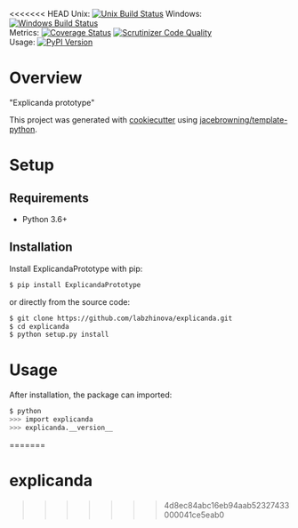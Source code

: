 <<<<<<< HEAD
Unix: [![Unix Build Status](https://img.shields.io/travis/labzhinova/explicanda/master.svg)](https://travis-ci.org/labzhinova/explicanda) Windows: [![Windows Build Status](https://img.shields.io/appveyor/ci/labzhinova/explicanda/master.svg)](https://ci.appveyor.com/project/labzhinova/explicanda)<br>Metrics: [![Coverage Status](https://img.shields.io/coveralls/labzhinova/explicanda/master.svg)](https://coveralls.io/r/labzhinova/explicanda) [![Scrutinizer Code Quality](https://img.shields.io/scrutinizer/g/labzhinova/explicanda.svg)](https://scrutinizer-ci.com/g/labzhinova/explicanda/?branch=master)<br>Usage: [![PyPI Version](https://img.shields.io/pypi/v/ExplicandaPrototype.svg)](https://pypi.org/project/ExplicandaPrototype)

# Overview

"Explicanda prototype"

This project was generated with [cookiecutter](https://github.com/audreyr/cookiecutter) using [jacebrowning/template-python](https://github.com/jacebrowning/template-python).

# Setup

## Requirements

* Python 3.6+

## Installation

Install ExplicandaPrototype with pip:

```sh
$ pip install ExplicandaPrototype
```

or directly from the source code:

```sh
$ git clone https://github.com/labzhinova/explicanda.git
$ cd explicanda
$ python setup.py install
```

# Usage

After installation, the package can imported:

```sh
$ python
>>> import explicanda
>>> explicanda.__version__
```
=======
# explicanda
>>>>>>> 4d8ec84abc16eb94aab52327433000041ce5eab0
